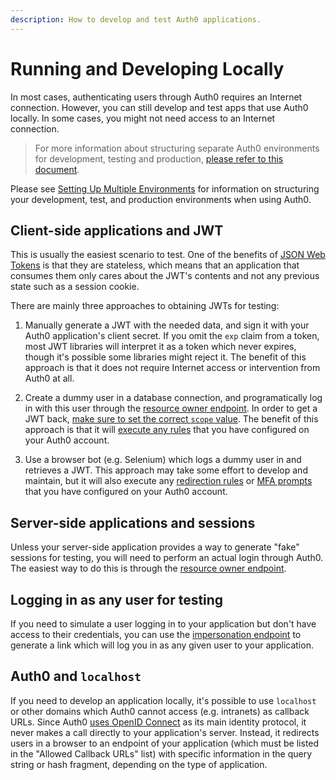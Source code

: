 ```yaml
---
description: How to develop and test Auth0 applications.
---
```


# Running and Developing Locally

 In most cases, authenticating users through Auth0 requires an Internet connection. However, you can still develop and test apps that use Auth0 locally. In some cases, you might not need access to an Internet connection.

> For more information about structuring separate Auth0 environments for development, testing and production, [please refer to this document](/dev-lifecycle/setting-up-env).

Please see [Setting Up Multiple Environments](/dev-lifecycle/setting-up-env) for information on structuring your development, test, and production environments when using Auth0.

## Client-side applications and JWT

This is usually the easiest scenario to test.
One of the benefits of [JSON Web Tokens](/jwt) is that they are stateless, which means that an application that consumes them only cares about the JWT's contents and not any previous state such as a session cookie.

There are mainly three approaches to obtaining JWTs for testing:

1. Manually generate a JWT with the needed data, and sign it with your Auth0 application's client secret.
   If you omit the `exp` claim from a token, most JWT libraries will interpret it as a token which never expires, though it's possible some libraries might reject it.
   The benefit of this approach is that it does not require Internet access or intervention from Auth0 at all.

2. Create a dummy user in a database connection, and programatically log in with this user through the [resource owner endpoint](/api/authentication/reference#resource-owner).
   In order to get a JWT back, [make sure to set the correct `scope` value](/scopes).
   The benefit of this approach is that it will [execute any rules](/rules) that you have configured on your Auth0 account.

3. Use a browser bot (e.g. Selenium) which logs a dummy user in and retrieves a JWT.
   This approach may take some effort to develop and maintain, but it will also execute any [redirection rules](/rules/redirect) or [MFA prompts](/multifactor-authentication) that you have configured on your Auth0 account.

## Server-side applications and sessions

Unless your server-side application provides a way to generate "fake" sessions for testing, you will need to perform an actual login through Auth0.
The easiest way to do this is through the [resource owner endpoint](/api/authentication/reference#resource-owner).

## Logging in as any user for testing

If you need to simulate a user logging in to your application but don't have access to their credentials, you can use the [impersonation endpoint](/api/authentication/reference#impersonation) to generate a link which will log you in as any given user to your application.

## Auth0 and `localhost`

If you need to develop an application locally, it's possible to use `localhost` or other domains which Auth0 cannot access (e.g. intranets) as callback URLs.
Since Auth0 [uses OpenID Connect](/protocols) as its main identity protocol, it never makes a call directly to your application's server.
Instead, it redirects users in a browser to an endpoint of your application (which must be listed in the "Allowed Callback URLs" list) with specific information in the query string or hash fragment, depending on the type of application.

